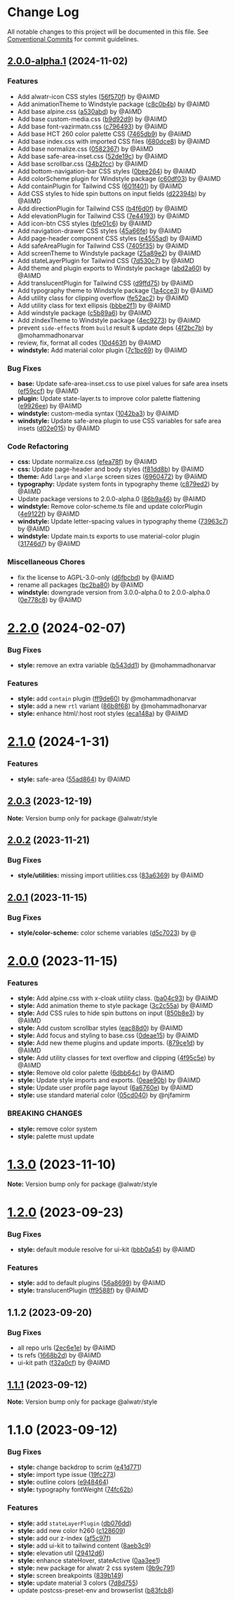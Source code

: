 # Change Log

All notable changes to this project will be documented in this file.
See [Conventional Commits](https://conventionalcommits.org) for commit guidelines.

## [2.0.0-alpha.1](https://github.com/Alwatr/weaver/compare/v1.6.2...v2.0.0-alpha.1) (2024-11-02)

### Features

* Add alwatr-icon CSS styles ([56f570f](https://github.com/Alwatr/weaver/commit/56f570f375422198944cd452dd07b611a89745b9)) by @AliMD
* Add animationTheme to Windstyle package ([c8c0b4b](https://github.com/Alwatr/weaver/commit/c8c0b4b43069e237376175aac7c88e595acd1ef0)) by @AliMD
* Add base alpine.css ([a530abd](https://github.com/Alwatr/weaver/commit/a530abd933d213e502ba1579d36b1532f77ca21b)) by @AliMD
* Add base custom-media.css ([b9d92d9](https://github.com/Alwatr/weaver/commit/b9d92d9be7e859bea79dc17e0a4ef77e049cd29e)) by @AliMD
* Add base font-vazirmatn.css ([c796493](https://github.com/Alwatr/weaver/commit/c796493c9922a3742eb47aae04a281b55117ddd1)) by @AliMD
* Add base HCT 260 color palette CSS ([7465db9](https://github.com/Alwatr/weaver/commit/7465db971e961911b3c495c216b704a31027dc48)) by @AliMD
* Add base index.css with imported CSS files ([680dce8](https://github.com/Alwatr/weaver/commit/680dce8f90b4af8f3b6e0cec9dc6f173930b2db4)) by @AliMD
* Add base normalize.css ([0582367](https://github.com/Alwatr/weaver/commit/05823674a2b0fb0354efa8401e5a355fae71c3a9)) by @AliMD
* Add base safe-area-inset.css ([52de19c](https://github.com/Alwatr/weaver/commit/52de19cfd246a38d5ed688e5d6dde007f9851c4b)) by @AliMD
* Add base scrollbar.css ([34b2fcc](https://github.com/Alwatr/weaver/commit/34b2fcc759ad7bf4fb164fead5f56ce5a281ef9f)) by @AliMD
* Add bottom-navigation-bar CSS styles ([0bee264](https://github.com/Alwatr/weaver/commit/0bee26482a0b644fd4764210c13b5063d91bf718)) by @AliMD
* Add colorScheme plugin for Windstyle package ([c60df03](https://github.com/Alwatr/weaver/commit/c60df03f18228e9ceda3cbd9d42f10be0b1aab99)) by @AliMD
* Add containPlugin for Tailwind CSS ([601f401](https://github.com/Alwatr/weaver/commit/601f40134c52078adc339b2bcc4d242cf030c549)) by @AliMD
* Add CSS styles to hide spin buttons on input fields ([d22394b](https://github.com/Alwatr/weaver/commit/d22394b3e0f6cbeefd01b92015bae3ef26e52191)) by @AliMD
* Add directionPlugin for Tailwind CSS ([b4f6d0f](https://github.com/Alwatr/weaver/commit/b4f6d0fa1574d25586b8ed8df201ad32125f4b3a)) by @AliMD
* Add elevationPlugin for Tailwind CSS ([7e44193](https://github.com/Alwatr/weaver/commit/7e441938d46b68120709ecbb38241448bc6f180b)) by @AliMD
* Add icon-btn CSS styles ([bfe01c6](https://github.com/Alwatr/weaver/commit/bfe01c61300c86c63fe8b18e60bb1e45a1d2820a)) by @AliMD
* Add navigation-drawer CSS styles ([45a66fe](https://github.com/Alwatr/weaver/commit/45a66fe8874d41e77ea04ab5bf7de77720370afc)) by @AliMD
* Add page-header component CSS styles ([e4555ad](https://github.com/Alwatr/weaver/commit/e4555adbb5a0d241362723077c533e90f39666dc)) by @AliMD
* Add safeAreaPlugin for Tailwind CSS ([7405f35](https://github.com/Alwatr/weaver/commit/7405f358c0b09a614db66309276eb41fc0103f2f)) by @AliMD
* Add screenTheme to Windstyle package ([25a89e2](https://github.com/Alwatr/weaver/commit/25a89e2c00da61d55b6b1cecc3e84ee30ec491ab)) by @AliMD
* Add stateLayerPlugin for Tailwind CSS ([7d530c7](https://github.com/Alwatr/weaver/commit/7d530c7acc8c1662bd884fdbca3a8ab2b07d6df7)) by @AliMD
* Add theme and plugin exports to Windstyle package ([abd2a60](https://github.com/Alwatr/weaver/commit/abd2a60546a6518919bec33b08f2fd893ad56a85)) by @AliMD
* Add translucentPlugin for Tailwind CSS ([d9ffd75](https://github.com/Alwatr/weaver/commit/d9ffd755bd1c467937b86e3b04143450a8e3d2e8)) by @AliMD
* Add typography theme to Windstyle package ([1a4cce3](https://github.com/Alwatr/weaver/commit/1a4cce3e69ce9c375adf14638ef999850840eba2)) by @AliMD
* Add utility class for clipping overflow ([fe52ac2](https://github.com/Alwatr/weaver/commit/fe52ac2d1541e17d43f177f295a7cb9daf4c0a76)) by @AliMD
* Add utility class for text ellipsis ([bbbe2f1](https://github.com/Alwatr/weaver/commit/bbbe2f1b1ba7e54643f93e4a40d73a7e3ad694ca)) by @AliMD
* Add windstyle package ([c5b89a6](https://github.com/Alwatr/weaver/commit/c5b89a60d12a1c0bf149c63daf7fa81ba40d721e)) by @AliMD
* Add zIndexTheme to Windstyle package ([4ec9273](https://github.com/Alwatr/weaver/commit/4ec9273b267c5483a7bf25cc52a2abb05d2d7885)) by @AliMD
* prevent `side-effect`s from `build` result & update deps ([4f2bc7b](https://github.com/Alwatr/weaver/commit/4f2bc7b1a32b4dbadbbc14603d23b04adf33505c)) by @mohammadhonarvar
* review, fix, format all codes ([10d463f](https://github.com/Alwatr/weaver/commit/10d463fb0e34aa58fb6c95b4a4d95f44f3445d49)) by @AliMD
* **windstyle:** Add material color plugin ([7c1bc69](https://github.com/Alwatr/weaver/commit/7c1bc69f6e1e8c91d1cab7c1a751e1640882a1ca)) by @AliMD

### Bug Fixes

* **base:** Update safe-area-inset.css to use pixel values for safe area insets ([ef59ccf](https://github.com/Alwatr/weaver/commit/ef59ccfe7f754f174e4fa84e43691edbab00ecfd)) by @AliMD
* **plugin:** Update state-layer.ts to improve color palette flattening ([e9926ee](https://github.com/Alwatr/weaver/commit/e9926eef4c10d821b776038b9bee10f08f7883fe)) by @AliMD
* **windstyle:** custom-media syntax ([1042ba3](https://github.com/Alwatr/weaver/commit/1042ba37f778c45d38224b413d7211cf1b5f7f4f)) by @AliMD
* **windstyle:** Update safe-area plugin to use CSS variables for safe area insets ([d02e015](https://github.com/Alwatr/weaver/commit/d02e01580343da27bd4a09d76fc75d0fe39daae3)) by @AliMD

### Code Refactoring

* **css:** Update normalize.css ([efea78f](https://github.com/Alwatr/weaver/commit/efea78fb49753760c8d3cb20addf71b54c8c4d93)) by @AliMD
* **css:** Update page-header and body styles ([f81dd8b](https://github.com/Alwatr/weaver/commit/f81dd8b35efc4fa64a5677af8a914483d4c12497)) by @AliMD
* **theme:** Add `large` and `xlarge` screen sizes ([6960472](https://github.com/Alwatr/weaver/commit/6960472135c64b7eb689ed3c6e45d04b3b7d21d1)) by @AliMD
* **typography:** Update system fonts in typography theme ([c879ed2](https://github.com/Alwatr/weaver/commit/c879ed2fde7c66b9709e8eb341f2b810af785b26)) by @AliMD
* Update package versions to 2.0.0-alpha.0 ([86b9a46](https://github.com/Alwatr/weaver/commit/86b9a4622d57c179227bfde80f555707c816b7eb)) by @AliMD
* **windstyle:** Remove color-scheme.ts file and update colorPlugin ([4e9122f](https://github.com/Alwatr/weaver/commit/4e9122f0e967741a3bdc7da2239f69e3658b303e)) by @AliMD
* **windstyle:** Update letter-spacing values in typography theme ([73963c7](https://github.com/Alwatr/weaver/commit/73963c71a5daf5857670b2a2f5aa554e8e23e726)) by @AliMD
* **windstyle:** Update main.ts exports to use material-color plugin ([31746d7](https://github.com/Alwatr/weaver/commit/31746d781ae7e7bce0851e964503b253a3f1bda6)) by @AliMD

### Miscellaneous Chores

* fix the license to AGPL-3.0-only ([d6fbcbd](https://github.com/Alwatr/weaver/commit/d6fbcbd2360260e0c4b0feda6975e20f0fd1779b)) by @AliMD
* rename all packages ([bc2ba80](https://github.com/Alwatr/weaver/commit/bc2ba80c9ae1cc9bfbb66d7ba1ae512bff73bf42)) by @AliMD
* **windstyle:** downgrade version from 3.0.0-alpha.0 to 2.0.0-alpha.0 ([0e778c8](https://github.com/Alwatr/weaver/commit/0e778c8d1c67867d92c025ee9c1281440ef608e4)) by @AliMD

# [2.2.0](https://github.com/Alwatr/fract/compare/@alwatr/style@2.1.0...@alwatr/style@2.2.0) (2024-02-07)

### Bug Fixes

* **style:** remove an extra variable ([b543dd1](https://github.com/Alwatr/fract/commit/b543dd10341095b80a0ba3efce0aa99c514143a0)) by @mohammadhonarvar

### Features

* **style:** add `contain` plugin ([ff9de60](https://github.com/Alwatr/fract/commit/ff9de6030e942f37a99e299e333ad571ed2d7420)) by @mohammadhonarvar
* **style:** add a new `rtl` variant ([86b8f68](https://github.com/Alwatr/fract/commit/86b8f680dd10631b59173a4ba7f43c03e2868baf)) by @mohammadhonarvar
* **style:** enhance html/:host root styles ([eca148a](https://github.com/Alwatr/fract/commit/eca148a689f6b9f1a53769dd74cd574e770a01c1)) by @AliMD

# [2.1.0](https://github.com/Alwatr/fract/compare/@alwatr/style@2.0.3...@alwatr/style@2.1.0) (2024-1-31)

### Features

* **style:** safe-area ([55ad864](https://github.com/Alwatr/fract/commit/55ad864aaed9acb1da394f0bc13e33e8ee715878)) by @AliMD

## [2.0.3](https://github.com/Alwatr/fract/compare/@alwatr/style@2.0.2...@alwatr/style@2.0.3) (2023-12-19)

**Note:** Version bump only for package @alwatr/style

## [2.0.2](https://github.com/Alwatr/fract/compare/@alwatr/style@2.0.1...@alwatr/style@2.0.2) (2023-11-21)

### Bug Fixes

* **style/utilities:** missing import utilities.css ([83a6369](https://github.com/Alwatr/fract/commit/83a63698b5a13427c82ccd0e10f700848a87d18d)) by @AliMD

## [2.0.1](https://github.com/Alwatr/fract/compare/@alwatr/style@2.0.0...@alwatr/style@2.0.1) (2023-11-15)

### Bug Fixes

* **style/color-scheme:** color scheme variables ([d5c7023](https://github.com/Alwatr/fract/commit/d5c7023feaf1face4697a528f5de4a480e592394)) by @

# [2.0.0](https://github.com/Alwatr/fract/compare/@alwatr/style@1.3.0...@alwatr/style@2.0.0) (2023-11-15)

### Features

* **style:** Add alpine.css with x-cloak utility class. ([ba04c93](https://github.com/Alwatr/fract/commit/ba04c933b88117283ba82d3968c8ad40d22f7a27)) by @AliMD
* **style:** Add animation theme to style package ([3c2c55a](https://github.com/Alwatr/fract/commit/3c2c55a9463614897cd8681c99ce87939440b7e7)) by @AliMD
* **style:** Add CSS rules to hide spin buttons on input ([850b8e3](https://github.com/Alwatr/fract/commit/850b8e314b1948b8fb26d46b338a7fe239641ce8)) by @AliMD
* **style:** Add custom scrollbar styles ([eac88d0](https://github.com/Alwatr/fract/commit/eac88d0cf93537af409cbff232527ca1c9a9c0f6)) by @AliMD
* **style:** Add focus and styling to base.css ([0deae15](https://github.com/Alwatr/fract/commit/0deae15eb849ce63c1f09f104f41894d4166993b)) by @AliMD
* **style:** Add new theme plugins and update imports. ([879ce1d](https://github.com/Alwatr/fract/commit/879ce1d759ef3b401966c338e8574a4d92829099)) by @AliMD
* **style:** Add utility classes for text overflow and clipping ([4f95c5e](https://github.com/Alwatr/fract/commit/4f95c5e146f92b99efb7b793f790715c2c711740)) by @AliMD
* **style:** Remove old color palette ([6dbb64c](https://github.com/Alwatr/fract/commit/6dbb64ceaa833f936710ccf4396a5c55491dddf8)) by @AliMD
* **style:** Update style imports and exports. ([0eae90b](https://github.com/Alwatr/fract/commit/0eae90b4bfa4815f0065a13d8eea6fa3a23ff658)) by @AliMD
* **style:** Update user profile page layout ([6a6760e](https://github.com/Alwatr/fract/commit/6a6760e218fee238d950810d4c7e065f656c9942)) by @AliMD
* **style:** use standard material color ([05cd040](https://github.com/Alwatr/fract/commit/05cd040025a4d4fa72275e54aecf84f1e1746321)) by @njfamirm

### BREAKING CHANGES

* **style:** remove color system
* **style:** palette must update

# [1.3.0](https://github.com/Alwatr/fract/compare/@alwatr/style@1.2.0...@alwatr/style@1.3.0) (2023-11-10)

**Note:** Version bump only for package @alwatr/style

# [1.2.0](https://github.com/Alwatr/fract/compare/@alwatr/style@1.1.2...@alwatr/style@1.2.0) (2023-09-23)

### Bug Fixes

- **style:** default module resolve for ui-kit ([bbb0a54](https://github.com/Alwatr/fract/commit/bbb0a542ccc9def933843abda4c556d327782a03)) by @AliMD

### Features

- **style:** add to default plugins ([56a8699](https://github.com/Alwatr/fract/commit/56a8699f0f86c5d07a5539179374918826597233)) by @AliMD
- **style:** translucentPlugin ([ff9588f](https://github.com/Alwatr/fract/commit/ff9588fe2ccc4b42e9ba3ed4976eaa9061d37a80)) by @AliMD

## 1.1.2 (2023-09-20)

### Bug Fixes

- all repo urls ([2ec6e1e](https://github.com/Alwatr/fract/commit/2ec6e1e080f37d3b7c5eb37b272c1aa049540756)) by @AliMD
- ts refs ([1668b2d](https://github.com/Alwatr/fract/commit/1668b2dbe0fcde38d3d0689ac230ce3bcdc712cb)) by @AliMD
- ui-kit path ([f32a0cf](https://github.com/Alwatr/fract/commit/f32a0cfdf7d118b8f56931e4fbd05385dcda7376)) by @AliMD

## [1.1.1](https://github.com/Alwatr/fract/compare/@alwatr/style@1.1.0...@alwatr/style@1.1.1) (2023-09-12)

**Note:** Version bump only for package @alwatr/style

# 1.1.0 (2023-09-12)

### Bug Fixes

- **style:** change backdrop to scrim ([e41d771](https://github.com/Alwatr/fract/commit/e41d771082933b39035bb91b1fbc6486f4d803a7))
- **style:** import type issue ([19fc273](https://github.com/Alwatr/fract/commit/19fc273310c2e32beb1d48224bcebb9f1dd75153))
- **style:** outline colors ([e948464](https://github.com/Alwatr/fract/commit/e9484640b2b11ad2e010fcad2b729efb5e0eeb39))
- **style:** typography fontWeight ([74fc62b](https://github.com/Alwatr/fract/commit/74fc62b6bbb009090c58bde3db9bfa841fa0131c))

### Features

- **style:** add `stateLayerPlugin` ([db076dd](https://github.com/Alwatr/fract/commit/db076dd5f3af851e5eac3e1c68d7b1e2cb7cbc0d))
- **style:** add new color h260 ([c128609](https://github.com/Alwatr/fract/commit/c128609963df0aba508f239799ef8c52ea066c40))
- **style:** add our z-index ([af5c97f](https://github.com/Alwatr/fract/commit/af5c97f6f9fb439ec414e903497f416ddd2a76de))
- **style:** add ui-kit to tailwind content ([8aeb3c9](https://github.com/Alwatr/fract/commit/8aeb3c90df1e87c1d7e128a0b50662727417e679))
- **style:** elevation util ([29412d6](https://github.com/Alwatr/fract/commit/29412d6541ce63e2dbf4078a81b308c1b7a6020c))
- **style:** enhance stateHover, stateActive ([0aa3ee1](https://github.com/Alwatr/fract/commit/0aa3ee1ed13183921aed058502fd961f2902e676))
- **style:** new package for alwatr 2 css system ([9b9c791](https://github.com/Alwatr/fract/commit/9b9c791570f23ec14d724528b5173cfe93a5e46b))
- **style:** screen breakpoints ([839b149](https://github.com/Alwatr/fract/commit/839b14951665fbb109a46713d528e0070da46e4e))
- **style:** update material 3 colors ([7d8d755](https://github.com/Alwatr/fract/commit/7d8d75557d927d045889a3463562e50093edbbdc))
- update postcss-preset-env and browserlist ([b83fcb8](https://github.com/Alwatr/fract/commit/b83fcb8e7d3f9cfa41f6e846444591642d7ebe6c))
